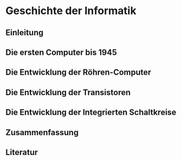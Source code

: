 # Geschichte der Informatik

## Einleitung

## Die ersten Computer bis 1945

## Die Entwicklung der Röhren-Computer 

## Die Entwicklung der Transistoren

## Die Entwicklung der Integrierten Schaltkreise

## Zusammenfassung

## Literatur
